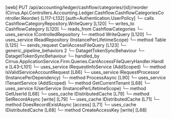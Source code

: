 [web] PUT /api/accounting/ledger/cashflow/categories/{id}/reorder  (Cirrus.Api.Controllers.Accounting.Ledger.Cashflow.CashflowCategoriesController.Reorder)  [L117–L132] [auth=Authentication.UserPolicy]
  └─ calls CashflowCategoryRepository.WriteQuery [L120]
  └─ writes_to CashflowCategory [L120]
    └─ reads_from CashflowCategories
  └─ uses_service IControlledRepository<CashflowCategory>
    └─ method WriteQuery [L120]
  └─ uses_service IReadRepository (InstancePerLifetimeScope)
    └─ method Table [L125]
  └─ sends_request CanIAccessFileQuery [L123]
    └─ generic_pipeline_behaviors 2
      └─ DatagetTokenSyncBehaviour
      └─ DatagetTokenSyncBehaviour
    └─ handled_by Cirrus.ApplicationService.Firm.Queries.CanIAccessFileQueryHandler.Handle [L43–L101]
      └─ uses_service IRequestInfoService (AddScoped)
        └─ method IsValidServiceAccountRequest [L66]
      └─ uses_service IRequestProcessor (InstancePerDependency)
        └─ method ProcessAsync [L90]
      └─ uses_service ITenantService (AddScoped)
        └─ method GetCurrentTenant [L68]
      └─ uses_service IUserService (InstancePerLifetimeScope)
        └─ method GetUserId [L68]
      └─ uses_cache IDistributedCache [L79]
        └─ method SetRecordAsync [write] [L79]
      └─ uses_cache IDistributedCache [L71]
        └─ method DoesRecordExistAsync [access] [L71]
      └─ uses_cache IDistributedCache [L68]
        └─ method CreateAccessKey [write] [L68]

